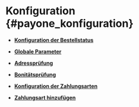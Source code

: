 # Konfiguration {#payone_konfiguration}

-   **[Konfiguration der Bestellstatus](7_2_3_10_2_1_KonfigurationDerBestellstatus.md)**  

-   **[Globale Parameter](7_2_3_10_2_2_GlobaleParameter.md)**  

-   **[Adressprüfung](7_2_3_10_2_3_Adresspruefung.md)**  

-   **[Bonitätsprüfung](7_2_3_10_2_4_Bonitaetspruefung.md)**  

-   **[Konfiguration der Zahlungsarten](7_2_3_10_2_5_KonfigurationDerZahlungsarten.md)**  

-   **[Zahlungsart hinzufügen](7_2_3_10_2_6_ZahlungsartHinzufuegen.md)**  




